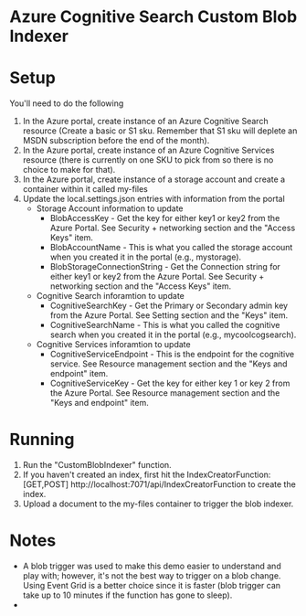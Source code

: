 # Azure Cognitive Search Custom Blob Indexer

# Setup
You'll need to do the following
1. In the Azure portal, create instance of an Azure Cognitive Search resource (Create a basic or S1 sku.  Remember that S1 sku will deplete an MSDN subscription before the end of the month).
2. In the Azure portal, create instance of an Azure Cognitive Services resource (there is currently on one SKU to pick from so there is no choice to make for that).
3. In the Azure portal, create instance of a storage account and create a container within it called my-files
4. Update the local.settings.json entries with information from the portal
   - Storage Account information to update
      - BlobAccessKey - Get the key for either key1 or key2 from the Azure Portal. See Security + networking section and the "Access Keys" item.
      - BlobAccountName - This is what you called the storage account when you created it in the portal (e.g., mystorage).
      - BlobStorageConnectionString -  Get the Connection string for either key1 or key2 from the Azure Portal. See Security + networking section and the "Access Keys" item.
   - Cognitive Search inforamtion to update
      - CognitiveSearchKey - Get the Primary or Secondary admin key from the Azure Portal.  See Setting section and the "Keys" item.
      - CognitiveSearchName - This is what you called the cognitive search when you created it in the portal (e.g., mycoolcogsearch).
   - Cognitive Services inforamtion to update
      - CognitiveServiceEndpoint - This is the endpoint for the cognitive service.  See Resource management section and the "Keys and endpoint" item.
      - CognitiveServiceKey - Get the key for either key 1 or key 2 from the Azure Portal. See Resource management section and the "Keys and endpoint" item.

# Running
1. Run the "CustomBlobIndexer" function.
2. If you haven't created an index, first hit the  IndexCreatorFunction: [GET,POST] http://localhost:7071/api/IndexCreatorFunction to create the index.
3. Upload a document to the my-files container to trigger the blob indexer.

# Notes
- A blob trigger was used to make this demo easier to understand and play with; however, it's not the best way to trigger on a blob change.  Using Event Grid is a better choice 
  since it is faster (blob trigger can take up to 10 minutes if the function has gone to sleep).
- 
